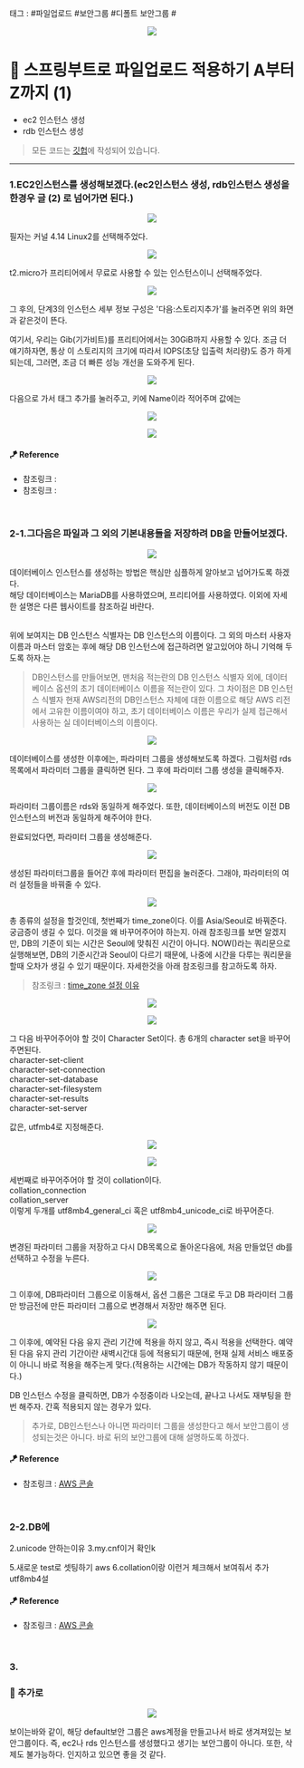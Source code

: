 태그 : #파일업로드 #보안그룹 #디폴트 보안그룹 #

<p align="center">
<img src="https://user-images.githubusercontent.com/59492312/148671233-623b59f6-6ec4-49f7-90a8-8ee1606a42c6.png">
</p>

# 📖 스프링부트로 파일업로드 적용하기 A부터 Z까지 (1)

* ec2 인스턴스 생성
* rdb 인스턴스 생성

> 모든 코드는 [깃헙](https://github.com/sooolog/dev-spring-springboot)에 작성되어 있습니다.
* * *



### 1.EC2인스턴스를 생성해보겠다.(ec2인스턴스 생성, rdb인스턴스 생성을 한경우 글 (2) 로 넘어가면 된다.)

<p align="center">
<img src="https://user-images.githubusercontent.com/59492312/148925274-36458791-639b-4f58-8f58-164633c9db28.png">
</p>

필자는 커널 4.14 Linux2를 선택해주었다.

<p align="center">
<img src="https://user-images.githubusercontent.com/59492312/148925256-89e2da07-4a62-4a40-987a-a2b87e477465.png">
</p>

t2.micro가 프리티어에서 무료로 사용할 수 있는 인스턴스이니 선택해주었다.

<p align="center">
<img src="https://user-images.githubusercontent.com/59492312/148925270-4c0beacb-2e09-4892-8413-50833fb20930.png">
</p>

그 후의, 단계3의 인스턴스 세부 정보 구성은 '다음:스토리지추가'를 눌러주면 위의
화면과 같은것이 뜬다.

여기서, 우리는 Gib(기가비트)를 프리티어에서는 30GiB까지 사용할 수 있다.
조금 더 얘기하자면, 통상 이 스토리지의 크기에 따라서 IOPS(초당 입출력 처리량)도
증가 하게 되는데, 그러면, 조금 더 빠른 성능 개선을 도와주게 된다.

<p align="center">
<img src="https://user-images.githubusercontent.com/59492312/148925275-71987e2b-3568-4270-a0a5-6329b71fbfee.png">
</p>

다음으로 가서 태그 추가를 눌러주고, 키에 Name이라 적어주며 값에는 

<p align="center">
<img src="https://user-images.githubusercontent.com/59492312/148925280-2a95cf13-88fc-4fd7-b645-48473e5e53bf.png">
</p>



<p align="center">
<img src="https://user-images.githubusercontent.com/59492312/148925281-5fca576a-5d2b-4ab2-8075-d64dfe63c156.png">
</p>

#### 🪁 Reference
* 참조링크 : []()
* 참조링크 : []()

<br>



### 2-1.그다음은 파일과 그 외의 기본내용들을 저장하려 DB을 만들어보겠다.

<p align="center">
<img src="https://user-images.githubusercontent.com/59492312/148872538-9c24fbba-76a0-4e05-889a-2d10ce462fa2.png">
</p>

데이터베이스 인스턴스를 생성하는 방법은 핵심만 심플하게 알아보고 넘어가도록 하겠다.<br>
해당 데이터베이스는 MariaDB를 사용하였으며, 프리티어를 사용하였다. 이외에 자세한 설명은 다른 웹사이트를
참조하길 바란다.<br><br>

위에 보여지는 DB 인스턴스 식별자는 DB 인스턴스의 이름이다. 그 외의 마스터 사용자 이름과 마스터 암호는 후에
해당 DB 인스턴스에 접근하려면 알고있어야 하니 기억해 두도록 하자.는

> DB인스턴스를 만들어보면, 맨처음 적는란의 DB 인스턴스 식별자 외에, 데이터베이스 옵션의 초기 데이터베이스
> 이름을 적는란이 있다. 그 차이점은 DB 인스턴스 식별자 현재 AWS리전의 DB인스턴스 자체에 대한 이름으로 해당 AWS
> 리전에서 고유한 이름이여야 하고, 초기 데이터베이스 이름은 우리가 실제 접근해서 사용하는 실 데이터베이스의 이름이다.

<p align="center">
<img src="https://user-images.githubusercontent.com/59492312/147551855-1ec80def-5a7f-46b0-83c8-d2f3c715b9a2.png">
</p>

데이터베이스를 생성한 이후에는, 파라미터 그룹을 생성해보도록 하겠다. 그림처럼 rds목록에서 파라미터
그룹을 클릭하면 된다. 그 후에 파라미터 그룹 생성을 클릭해주자.

<p align="center">
<img src="https://user-images.githubusercontent.com/59492312/148872252-750e1d58-6530-47ed-8e72-df532aaaa0e5.png">
</p>

파라미터 그룹이름은 rds와 동일하게 해주었다. 또한, 데이터베이스의 버전도 이전 DB인스턴스의
버전과 동일하게 해주어야 한다. 

완료되었다면, 파라미터 그룹을 생성해준다.

<p align="center">
<img src="https://user-images.githubusercontent.com/59492312/148714048-b9a362ce-0788-4f88-bd1f-7308aafc319b.png">
</p>

생성된 파라미터그룹을 들어간 후에 파라미터 편집을 눌러준다. 그래야, 파라미터의 여러 설정들을 바꿔줄 수 있다.

<p align="center">
<img src="https://user-images.githubusercontent.com/59492312/148714054-82b57430-28ac-4fd6-b7ad-ed9eb7870914.png">
</p>

총  종류의 설정을 할것인데, 첫번째가 time_zone이다. 이를 Asia/Seoul로 바꿔준다.
궁금증이 생길 수 있다. 이것을 왜 바꾸어주어야 하는지. 아래 참조링크를 보면 알겠지만, DB의
기준이 되는 시간은 Seoul에 맞춰진 시간이 아니다. NOW()라는 쿼리문으로 실행해보면, DB의
기준시간과 Seoul이 다르기 때문에, 나중에 시간을 다루는 쿼리문을 할때 오차가 생길 수 있기 때문이다.
자세한것을 아래 참조링크를 참고하도록 하자.

> 참조링크 : [time_zone 설정 이유](https://programforlife.tistory.com/52)

<p align="center">
<img src="https://user-images.githubusercontent.com/59492312/148714115-8a7d0065-19f7-4c8c-b63e-995c9d99ac55.png">
</p>

<p align="center">
<img src="https://user-images.githubusercontent.com/59492312/148714130-15e92cd2-3006-49ca-a438-71c21ebd5961.png">
</p>

그 다음 바꾸어주어야 할 것이 Character Set이다. 총 6개의 character set을 바꾸어주면된다.     
character-set-client    
character-set-connection    
character-set-database     
character-set-filesystem    
character-set-results    
character-set-server    

값은, utfmb4로 지정해준다.

<p align="center">
<img src="https://user-images.githubusercontent.com/59492312/148714149-a4bc505d-9dde-4966-8b37-0bb4863246b6.png">
</p>
<p align="center">
<img src="https://user-images.githubusercontent.com/59492312/148714168-6bec70ec-a8f5-4347-9abe-876d523bb777.png">
</p>

세번째로 바꾸어주어야 할 것이 collation이다.         
collation_connection  
collation_server     
이렇게 두개를 utf8mb4_general_ci 혹은 utf8mb4_unicode_ci로 바꾸어준다.

<p align="center">
<img src="https://user-images.githubusercontent.com/59492312/148872257-67b7c3e4-196f-4632-a4b8-23b23fe4ff92.png">
</p>

변경된 파라미터 그룹을 저장하고 다시 DB목록으로 돌아온다음에, 처음 만들었던 db를 선택하고
수정을 누른다.

<p align="center">
<img src="https://user-images.githubusercontent.com/59492312/148872255-861c6a49-ad44-49fa-979a-47b097b2caba.png">
</p>

그 이후에, DB파라미터 그룹으로 이동해서, 옵션 그룹은 그대로 두고 DB 파라미터 그룹만
방금전에 만든 파라미터 그룹으로 변경해서 저장만 해주면 된다.

<p align="center">
<img src="https://user-images.githubusercontent.com/59492312/148714192-70727e83-0622-4df5-b71a-2c5ad02ea681.png">
</p>

그 이후에, 예약된 다음 유지 관리 기간에 적용을 하지 않고, 즉시 적용을 선택한다.
예약된 다음 유지 관리 기간이란 새벽시간대 등에 적용되기 때문에, 현재 실제 서비스 배포중이 아니니
바로 적용을 해주는게 맞다.(적용하는 시간에는 DB가 작동하지 않기 때문이다.)

DB 인스턴스 수정을 클릭하면, DB가 수정중이라 나오는데, 끝나고 나서도 재부팅을 한 번 해주자.
간혹 적용되지 않는 경우가 있다. 

> 추가로, DB인스턴스나 아니면 파라미터 그룹을 생성한다고 해서 보안그룹이 생성되는것은 아니다.
> 바로 뒤의 보안그룹에 대해 설명하도록 하겠다.

#### 🪁 Reference
* 참조링크 : [AWS 콘솔](https://console.aws.amazon.com/)

<br>



### 2-2.DB에 

2.unicode 안하는이유
3.my.cnf이거 확인k

5.새로운 test로 셋팅하기 aws
6.collation이랑 이런거 체크해서 보여줘서 추가 utf8mb4설

#### 🪁 Reference
* 참조링크 : [AWS 콘솔](https://console.aws.amazon.com/)

<br>



### 3.



### 🚀 추가로

<p align="center">
<img src="https://user-images.githubusercontent.com/59492312/148872254-e4b0946b-6017-4bcc-b12a-ca7a5bbc7243.png">
</p>

보이는바와 같이, 해당 default보안 그룹은 aws계정을 만들고나서 바로 생겨져있는
보안그룹이다. 즉, ec2나 rds 인스턴스를 생성했다고 생기는 보안그룹이 아니다. 또한, 삭제도
불가능하다. 인지하고 있으면 좋을 것 같다.
